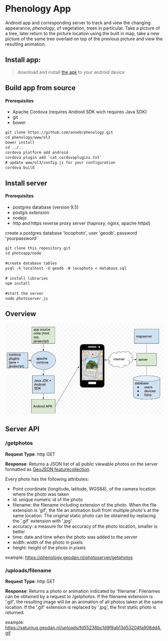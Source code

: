 # Phenology App
Android app and corresponding server to track and view the changing appearance, _phenology_, of vegetation, trees in particular. Take a picture of a tree, later return to the picture location using the built in map, take a new picture of the same tree overlaid on top of the previous picture and view the resulting animation.

Install app:
-------
>download and install [the apk](https://phenology.geodan.nl/phenology/apk/android-debug5.apk) to your android device

Build app from source
-------
#### Prerequisites
* Apache Cordova (requires Android SDK wich requires Java SDK)
* git
* bower

```
git clone https://github.com/anneb/phenology.git
cd phenology/www/ol3
bower install
cd ../..
cordova platform add android
cordova plugin add `cat cordovaplugins.txt`
# update www/ol3/config.js for your configuration
cordova build
```


Install server
-------
#### Prerequisites
* postgres database (version 9.5)
* postgis extension
* nodejs
* http and https reverse proxy server (haproxy, nginx, apache httpd)

create a postgres database 'locophoto', user 'geodb', password 'yourpassword'


```
git clone this_repository.git
cd photoapp/node

#create database tables
psql -h localhost -U geodb -W locophoto < database.sql

# install libraries
npm install

#start the server
node photoserver.js
```


Overview
------
![overview](overview.png)

Server API
------

### /getphotos
__Request Type__: http GET

__Response__: Returns a JSON list of all public viewable photos on the server formatted as [GeoJSON featurecollection](http://geojson.org/geojson-spec.html).

Every photo has the following attributes:
* Point coordinate (longitude, latitude, WGS84), of the camera location where the photo was taken
* id: unique numeric id of the photo
* filename: the filename including extension of the photo. When the file extension is 'gif', the file an animation built from multiple photo's at the same location. The original static photo can be obtained by replacing the '.gif' extension with '.jpg'
* accuracy: a measure for the accuracy of the photo location, smaller is better
* time: date and time when the photo was added to the server
* width: width of the photo in pixels
* height: height of the photo in pixels

example: https://phenology.geodan.nl/photoserver/getphotos

### /uploads/filename
__Request Type__: http GET

__Response__: Returns a photo or animation indicated by 'filename'. Filenames can be obtained by a request to /getphotos. If the filename extension is '.gif', the resulting image will be an animation of all photos taken at the same location. If the '.gif' extension is replaced by '.jpg', the first static photo is returned.

example: https://saturnus.geodan.nl/uploads/fd55236bc1d9f8ab13d53204fa908dd4.gif

